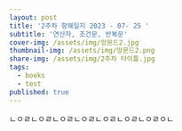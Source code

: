 ```yaml
---
layout: post
title: '2주차 항해일지 2023 - 07- 25 '
subtitle: '연산자, 조건문, 반복문'
cover-img: /assets/img/앙몬드2.jpg
thumbnail-img: /assets/img/앙몬드2.png
share-img: /assets/img/2주차 타이틀.jpg
tags:
  - books
  - test
published: true
---
```

ㄴㅇㄹㄴㅇㄹㄴㅇㄹㄴㅇㄹㄴㅇㄹㄴㅇㄹㄴㅇㄹㅇㄴ
